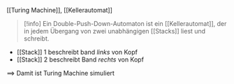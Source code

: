 [[Turing Machine]], [[Kellerautomat]]

> [!info] Ein Double-Push-Down-Automaton ist ein [[Kellerautomat]], der in jedem Übergang von zwei unabhängigen [[Stacks]] liest und schreibt.

- [[Stack]] $1$ beschreibt band _links_ von Kopf
- [[Stack]] $2$ beschreibt Band _rechts_ von Kopf

==> Damit ist Turing Machine simuliert